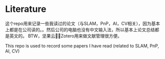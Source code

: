 # Literature
这个repo用来记录一些我读过的论文（与SLAM，PnP，AI，CV相关），因为基本上都是在公司读的。。然后公司的电脑也没有中文输入法，所以基本上论文总结都是英文的。 BTW，坚果云🌰➕Zotero用来做文献管理很方便。

This repo is used to record some papers I have read (related to SLAM, PnP, AI, CV)
